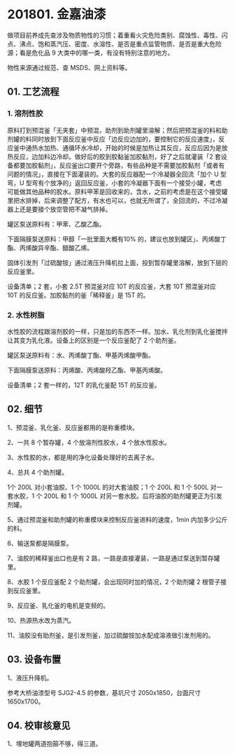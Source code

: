 # 201801. 金嘉油漆

做项目前养成先查涉及物质物性的习惯；着重看火灾危险类别、腐蚀性、毒性、闪点、沸点、饱和蒸汽压、密度、水溶性、是否是重点监管物质、是否是重大危险源；看是危化品 9 大类中的哪一类，有没有特别注意的地方。

物性来源通过规范、查 MSDS、网上资料等。

## 01. 工艺流程

### 1. 溶剂性胶

原料打到预混釜「无夹套」中预混，助剂到助剂罐里溶解；然后把预混釜的料和助剂罐的料同时放到下面反应釜中反应「边反应边加的，要控制它的反应速度」，反应釜中通热水加热、通循环水冷却，开始的时候是加热让其反应，反应后因为是放热反应，边加料边冷却。做好后的胶到胶黏釜加胶黏剂，好了之后就灌装「2 套设备都要加胶黏剂」，反应釜出口要开个旁路，有些品种是不需要加胶黏剂「或者有问题的情况」，直接在下面灌装的。大套的反应器配一个冷凝器全回流「加个 U 型弯，U 型弯有个放净的」返回反应釜，小套的冷凝器下面有一个接受小罐，考虑可能做其他品种的胶水。原料甲苯是回收来的，含水，之前的考虑是在这个接受罐里把水排掉，后来调整了配方，有水也可以，也就无所谓了，全回流的，不过冷凝器上还是要接个放空管把不凝气排掉。

罐区泵送原料有：甲苯、乙酸乙酯。

下面隔膜泵送原料：甲醇「一批里面大概有10% 的，建议也放到罐区」、丙烯酸丁酯、丙烯酸异辛酯、醋酸乙烯。

固体引发剂「过硫酸铵」通过液压升降机拉上面，投到暂存罐里溶解，放到下层的反应釜里。

设备清单；2 套，小套 2.5T 预混釜对应 10T 的反应釜，大套 10T 预混釜对应 10T 的反应釜。加胶黏剂的釜「稀释釜」是 15T 的。

### 2. 水性树脂

水性胶的流程跟溶剂胶的一样，只是加的东西不一样。加水、乳化剂到乳化釜搅拌让其变为乳化液。设备上的区别是一个反应釜配了 2 个助剂釜。

罐区泵送原料有：水、丙烯酸丁酯、甲基丙烯酸甲酯。

下面隔膜泵送原料：丙烯酸、丙烯酸羟乙酯、甲基丙烯酸。

设备清单；2 套一样的，12T 的乳化釜配 15T 的反应釜。

## 02. 细节

1、预混釜、乳化釜、反应釜都用的是称重模块。

2、一共 8 个暂存罐，4 个放溶剂性胶水，4 个放水性胶水。

3、水性胶的水，都是用的净化设备处理好的去离子水。

4、总共 4 个助剂罐。

1个 200L 对小套油胶、1 个 1000L 的对大套油胶；1 个 200L 和 1 个 500L 对一套水胶，1 个 200L 和 1 个 1000L 对另一套水胶。后将油胶的助剂罐更正为引发剂罐。

5、通过预混釜和助剂罐的称重模块来控制反应釜进料的速度，1min 内加多少公斤的料。

6、输送泵都是隔膜泵。

7、油胶的稀释釜出口也是有 2 路，一路是直接灌装，一路是通过泵送到暂存罐里。

8、水胶 1 个反应釜配 2 个助剂罐，会出现同时加的情况，2 个助剂罐 2 根管子接到反应釜里。

9、反应釜、乳化釜的电机是变频的。

10、热源热水改为蒸汽。

11、油胶没有助剂釜，是引发剂釜，加过硫酸铵加水配成溶液做引发剂用的。

## 03. 设备布置

1、液压升降机。

参考大桥油漆型号 SJG2-4.5 的参数，基坑尺寸 2050x1850，台面尺寸 1650x1700。

## 04. 校审核意见

1、埋地罐两道抱箍不够，得三道。










